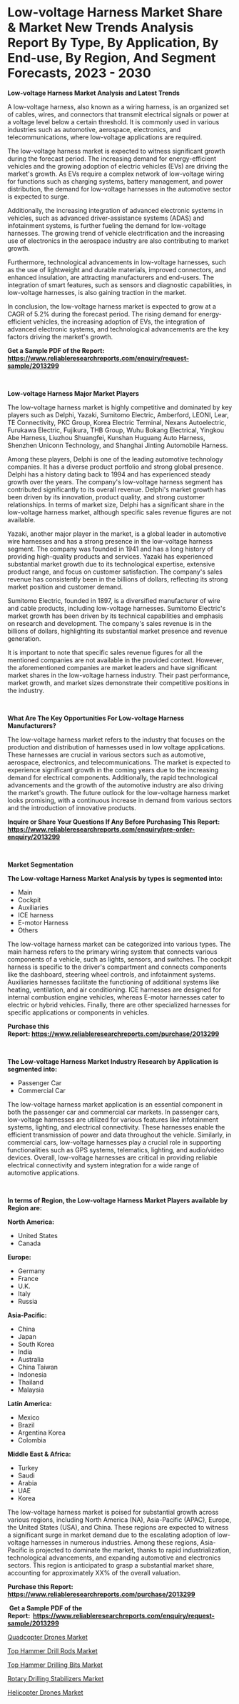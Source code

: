 <p><h1>Low-voltage Harness Market Share & Market New Trends Analysis Report By Type, By Application, By End-use, By Region, And Segment Forecasts, 2023 - 2030</h1></p><p><strong>Low-voltage Harness Market Analysis and Latest Trends</strong></p>
<p><p>A low-voltage harness, also known as a wiring harness, is an organized set of cables, wires, and connectors that transmit electrical signals or power at a voltage level below a certain threshold. It is commonly used in various industries such as automotive, aerospace, electronics, and telecommunications, where low-voltage applications are required.</p><p>The low-voltage harness market is expected to witness significant growth during the forecast period. The increasing demand for energy-efficient vehicles and the growing adoption of electric vehicles (EVs) are driving the market's growth. As EVs require a complex network of low-voltage wiring for functions such as charging systems, battery management, and power distribution, the demand for low-voltage harnesses in the automotive sector is expected to surge.</p><p>Additionally, the increasing integration of advanced electronic systems in vehicles, such as advanced driver-assistance systems (ADAS) and infotainment systems, is further fueling the demand for low-voltage harnesses. The growing trend of vehicle electrification and the increasing use of electronics in the aerospace industry are also contributing to market growth.</p><p>Furthermore, technological advancements in low-voltage harnesses, such as the use of lightweight and durable materials, improved connectors, and enhanced insulation, are attracting manufacturers and end-users. The integration of smart features, such as sensors and diagnostic capabilities, in low-voltage harnesses, is also gaining traction in the market.</p><p>In conclusion, the low-voltage harness market is expected to grow at a CAGR of 5.2% during the forecast period. The rising demand for energy-efficient vehicles, the increasing adoption of EVs, the integration of advanced electronic systems, and technological advancements are the key factors driving the market's growth.</p></p>
<p><strong>Get a Sample PDF of the Report:&nbsp; <a href="https://www.reliableresearchreports.com/enquiry/request-sample/2013299">https://www.reliableresearchreports.com/enquiry/request-sample/2013299</a></strong></p>
<p>&nbsp;</p>
<p><strong>Low-voltage Harness Major Market Players</strong></p>
<p><p>The low-voltage harness market is highly competitive and dominated by key players such as Delphi, Yazaki, Sumitomo Electric, Amberford, LEONI, Lear, TE Connectivity, PKC Group, Korea Electric Terminal, Nexans Autoelectric, Furukawa Electric, Fujikura, THB Group, Wuhu Bokang Electrical, Yingkou Abe Harness, Liuzhou Shuangfei, Kunshan Huguang Auto Harness, Shenzhen Uniconn Technology, and Shanghai Jinting Automobile Harness.</p><p>Among these players, Delphi is one of the leading automotive technology companies. It has a diverse product portfolio and strong global presence. Delphi has a history dating back to 1994 and has experienced steady growth over the years. The company's low-voltage harness segment has contributed significantly to its overall revenue. Delphi's market growth has been driven by its innovation, product quality, and strong customer relationships. In terms of market size, Delphi has a significant share in the low-voltage harness market, although specific sales revenue figures are not available.</p><p>Yazaki, another major player in the market, is a global leader in automotive wire harnesses and has a strong presence in the low-voltage harness segment. The company was founded in 1941 and has a long history of providing high-quality products and services. Yazaki has experienced substantial market growth due to its technological expertise, extensive product range, and focus on customer satisfaction. The company's sales revenue has consistently been in the billions of dollars, reflecting its strong market position and customer demand.</p><p>Sumitomo Electric, founded in 1897, is a diversified manufacturer of wire and cable products, including low-voltage harnesses. Sumitomo Electric's market growth has been driven by its technical capabilities and emphasis on research and development. The company's sales revenue is in the billions of dollars, highlighting its substantial market presence and revenue generation.</p><p>It is important to note that specific sales revenue figures for all the mentioned companies are not available in the provided context. However, the aforementioned companies are market leaders and have significant market shares in the low-voltage harness industry. Their past performance, market growth, and market sizes demonstrate their competitive positions in the industry.</p></p>
<p>&nbsp;</p>
<p><strong>What Are The Key Opportunities For Low-voltage Harness Manufacturers?</strong></p>
<p><p>The low-voltage harness market refers to the industry that focuses on the production and distribution of harnesses used in low voltage applications. These harnesses are crucial in various sectors such as automotive, aerospace, electronics, and telecommunications. The market is expected to experience significant growth in the coming years due to the increasing demand for electrical components. Additionally, the rapid technological advancements and the growth of the automotive industry are also driving the market's growth. The future outlook for the low-voltage harness market looks promising, with a continuous increase in demand from various sectors and the introduction of innovative products.</p></p>
<p><strong>Inquire or Share Your Questions If Any Before Purchasing This Report: <a href="https://www.reliableresearchreports.com/enquiry/pre-order-enquiry/2013299">https://www.reliableresearchreports.com/enquiry/pre-order-enquiry/2013299</a></strong></p>
<p>&nbsp;</p>
<p><strong>Market Segmentation</strong></p>
<p><strong>The Low-voltage Harness Market Analysis by types is segmented into:</strong></p>
<p><ul><li>Main</li><li>Cockpit</li><li>Auxiliaries</li><li>ICE harness</li><li>E-motor Harness</li><li>Others</li></ul></p>
<p><p>The low-voltage harness market can be categorized into various types. The main harness refers to the primary wiring system that connects various components of a vehicle, such as lights, sensors, and switches. The cockpit harness is specific to the driver's compartment and connects components like the dashboard, steering wheel controls, and infotainment systems. Auxiliaries harnesses facilitate the functioning of additional systems like heating, ventilation, and air conditioning. ICE harnesses are designed for internal combustion engine vehicles, whereas E-motor harnesses cater to electric or hybrid vehicles. Finally, there are other specialized harnesses for specific applications or components in vehicles.</p></p>
<p><strong>Purchase this Report:&nbsp;<a href="https://www.reliableresearchreports.com/purchase/2013299">https://www.reliableresearchreports.com/purchase/2013299</a></strong></p>
<p>&nbsp;</p>
<p><strong>The Low-voltage Harness Market Industry Research by Application is segmented into:</strong></p>
<p><ul><li>Passenger Car</li><li>Commercial Car</li></ul></p>
<p><p>The low-voltage harness market application is an essential component in both the passenger car and commercial car markets. In passenger cars, low-voltage harnesses are utilized for various features like infotainment systems, lighting, and electrical connectivity. These harnesses enable the efficient transmission of power and data throughout the vehicle. Similarly, in commercial cars, low-voltage harnesses play a crucial role in supporting functionalities such as GPS systems, telematics, lighting, and audio/video devices. Overall, low-voltage harnesses are critical in providing reliable electrical connectivity and system integration for a wide range of automotive applications.</p></p>
<p>&nbsp;</p>
<p><strong>In terms of Region, the Low-voltage Harness Market Players available by Region are:</strong></p>
<p>
    <p> <strong> North America: </strong>
        <ul>
            <li>United States</li>
            <li>Canada</li>
        </ul>
        </p> 
    <p> <strong> Europe: </strong>
        <ul>
            <li>Germany</li>
            <li>France</li>
            <li>U.K.</li>
            <li>Italy</li>
            <li>Russia</li>
        </ul>
        </p> 
    <p> <strong> Asia-Pacific: </strong>
        <ul>
            <li>China</li>
            <li>Japan</li>
            <li>South Korea</li>
            <li>India</li>
            <li>Australia</li>
            <li>China Taiwan</li>
            <li>Indonesia</li>
            <li>Thailand</li>
            <li>Malaysia</li>
        </ul>
        </p> 
    <p> <strong> Latin America: </strong>
        <ul>
            <li>Mexico</li>
            <li>Brazil</li>
            <li>Argentina Korea</li>
            <li>Colombia</li>
        </ul>
        </p> 
    <p> <strong> Middle East & Africa: </strong>
        <ul>
            <li>Turkey</li>
            <li>Saudi</li>
            <li>Arabia</li>
            <li>UAE</li>
            <li>Korea</li>
        </ul>
    </p>
    </p>
<p><p>The low-voltage harness market is poised for substantial growth across various regions, including North America (NA), Asia-Pacific (APAC), Europe, the United States (USA), and China. These regions are expected to witness a significant surge in market demand due to the escalating adoption of low-voltage harnesses in numerous industries. Among these regions, Asia-Pacific is projected to dominate the market, thanks to rapid industrialization, technological advancements, and expanding automotive and electronics sectors. This region is anticipated to grasp a substantial market share, accounting for approximately XX% of the overall valuation.</p></p>
<p><strong>Purchase this Report: <a href="https://www.reliableresearchreports.com/purchase/2013299">https://www.reliableresearchreports.com/purchase/2013299</a></strong></p>
<p>&nbsp;<strong>Get a Sample PDF of the Report:&nbsp;&nbsp;<a href="https://www.reliableresearchreports.com/enquiry/request-sample/2013299">https://www.reliableresearchreports.com/enquiry/request-sample/2013299</a></strong></p>
<p><strong></strong></p>
<p><p><a href="https://medium.com/@humanhydrohq/quadcopter-drones-market-report-reveals-the-latest-trends-and-growth-opportunities-of-this-market-a1b023581c81">Quadcopter Drones Market</a></p><p><a href="https://www.linkedin.com/pulse/top-hammer-drill-rods-market-share-amp-new-trends-analysis-mi8qe/">Top Hammer Drill Rods Market</a></p><p><a href="https://www.linkedin.com/pulse/decoding-top-hammer-drilling-bits-market-deep-dive-latest-ivyre/">Top Hammer Drilling Bits Market</a></p><p><a href="https://www.linkedin.com/pulse/rotary-drilling-stabilizers-market-size-growth-forecast-from-etjie/">Rotary Drilling Stabilizers Market</a></p><p><a href="https://medium.com/@prakrishnarp23/helicopter-drones-market-size-market-outlook-and-market-forecast-2023-to-2030-bada05a51391">Helicopter Drones Market</a></p></p>